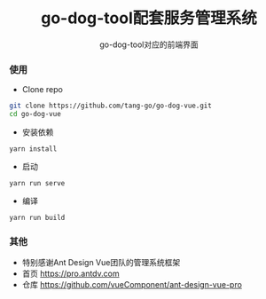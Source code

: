 <h1 align="center">go-dog-tool配套服务管理系统</h1>
<div align="center">
go-dog-tool对应的前端界面
</div>

### 使用

- Clone repo
```bash
git clone https://github.com/tang-go/go-dog-vue.git
cd go-dog-vue
```

- 安装依赖
```
yarn install
```

- 启动
```
yarn run serve
```

- 编译
```
yarn run build
```


### 其他

- 特别感谢Ant Design Vue团队的管理系统框架
- 首页 https://pro.antdv.com
- 仓库 https://github.com/vueComponent/ant-design-vue-pro
